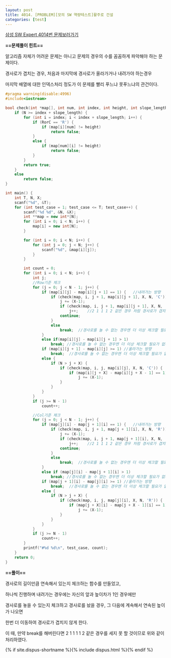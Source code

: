 ```yaml
---
layout: post
title: 4014. [PROBLEM][모의 SW 역량테스트]활주로 건설
categories: [test]
---
```

[삼성 SW Expert 4014번 문제보러가기](https://swexpertacademy.com/main/code/problem/problemDetail.do?contestProbId=AWIeW7FakkUDFAVH)

**==문제풀이 힌트==**<br>

알고리즘 자체가 어려운 문제는 아니고 문제의 경우의 수를 꼼꼼하게 파악해야 하는 문제이다.<br>

경사로가 겹치는 경우, 처음과 마지막에 경사로가 올라가거나 내려가야 하는경우<br>

마지막 배열에 대한 인덱스처리 정도가 이 문제를 빨리 푸느냐 못푸느냐의 관건이다.<br>

```cpp
#pragma warning(disable:4996)
#include<iostream>

bool check(int *map[], int num, int index, int height, int slope_length, int N, char RorC) {
	if (N >= index + slope_length) {
		for (int i = index; i < index + slope_length; i++) {
			if (RorC == 'R') {
				if (map[i][num] != height)
					return false;
			}
			else {
				if (map[num][i] != height)
					return false;
			}
		}
		return true;
	}
	else
		return false;
}

int main() {
	int T, N, X;
	scanf("%d", &T);
	for (int test_case = 1; test_case <= T; test_case++) {
		scanf("%d %d", &N, &X);
		int **map = new int*[N];
		for (int i = 0; i < N; i++) {
			map[i] = new int[N];
		}

		for (int i = 0; i < N; i++) {
			for (int j = 0; j < N; j++) {
				scanf("%d", &map[i][j]);
			}
		}

		int count = 0;
		for (int i = 0; i < N; i++) {
			int j;
			//Row기준 체크
			for (j = 0; j < N - 1; j++) {
				if (map[i][j] - map[i][j + 1] == 1) {	//내려가는 방향
					if (check(map, i, j + 1, map[i][j + 1], X, N, 'C')) {	//내려갈 땐, 내려간 부분 부터 체크
						j += (X-1);
						if (check(map, i, j + 1, map[i][j + 1], X, N, 'C'))
							j++;	//2 1 1 1 2 같은 경우 처럼 경사로가 겹치는 경우 방지
						continue;
					}
					else
						break;	//경사로를 놀 수 없는 경우엔 더 이상 체크할 필요가 없다.
				}
				else if(map[i][j] - map[i][j + 1] > 1)
					break; //경사로를 놀 수 없는 경우엔 더 이상 체크할 필요가 없다.
				if (map[i][j + 1] - map[i][j] >= 1)	//올라가는 방향
					break;	//경사로를 놀 수 없는 경우엔 더 이상 체크할 필요가 없다.
				else {
					if (N > j + X) {
						if (check(map, i, j, map[i][j], X, N, 'C')) {
							if (map[i][j + X] - map[i][j + X - 1] == 1)
								j += (X-1);
						} 
					}
				}
			}
			if (j >= N - 1)
				count++;

			//Col기준 체크
			for (j = 0; j < N - 1; j++) {
				if (map[j][i] - map[j + 1][i] == 1) {	//내려가는 방향
					if (check(map, i, j + 1, map[j + 1][i], X, N, 'R')) {	//내려갈 땐, 내려간 부분 부터 체크
						j += (X-1);
						if (check(map, i, j + 1, map[j + 1][i], X, N, 'R'))
							j++;	//2 1 1 1 2 같은 경우 처럼 경사로가 겹치는 경우 방지
						continue;
					}
					else
						break;	//경사로를 놀 수 없는 경우엔 더 이상 체크할 필요가 없다.
				}
				else if (map[j][i] - map[j + 1][i] > 1)
					break; //경사로를 놀 수 없는 경우엔 더 이상 체크할 필요가 없다.
				if (map[j + 1][i] - map[j][i] >= 1)	//올라가는 방향
					break;	//경사로를 놀 수 없는 경우엔 더 이상 체크할 필요가 없다.
				else {
					if (N > j + X) {
						if (check(map, i, j, map[j][i], X, N, 'R')) {
							if (map[j + X][i] - map[j + X - 1][i] == 1)
								j += (X-1);
						}
					}
				}
			}
			if (j >= N - 1)
				count++;
		}
		printf("#%d %d\n", test_case, count);
	}
	return 0;
}
```

**==풀이==**<br>

경사로의 길이만큼 연속해서 있는지 체크하는 함수를 만들었고,<br>

하나씩 진행하며 내려가는 경우에는 자신의 앞과 높이차가 1인 경우에만<br>

경사로를 놓을 수 있는지 체크하고 경사로를 놨을 경우, 그 다음에 계속해서 연속된 높이가 나오면<br>

한번 더 이동하여 경사로가 겹치지 않게 한다.<br>

이 때, 만약 break를 해버린다면 2 1 1 1 1 2 같은 경우를 세지 못 할 것이므로 위와 같이 처리하였다.<br>



{% if site.dispus-shortname %}{% include dispus.html %}{% endif %}